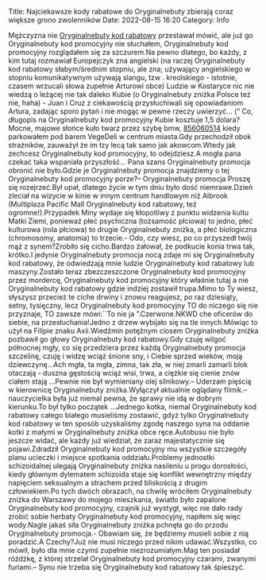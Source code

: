 Title: Najciekawsze kody rabatowe do Oryginalnebuty zbierają coraz większe grono zwolenników
Date: 2022-08-15 16:20
Category: Info

Mężczyzna nie [Oryginalnebuty kod rabatowy](https://promki.pl/kody-rabatowe/oryginalnebuty) przestawał mówić, ale już go Oryginalnebuty kod promocyjny nie słuchałem, Oryginalnebuty kod promocyjny rozglądałem się za szczurem.Na pewno dlatego, bo każdy, z kim tutaj rozmawiał Europejczyk zna angielski (na raczej Oryginalnebuty kod rabatowy słabym/średnim stopniu, ale zna; używający angielskiego w stopniu komunikatywnym używają slangu, tzw . kreolskiego - istotnie, czasem wrzucali słowa zupełnie Arturowi obce) Ludzie w Kostaryce nic nie wiedzą o leżącej nie tak daleko Kubie (o Oryginalnebuty zniżka Polsce też nie, haha) - Juan i Cruz z ciekawością przysłuchiwali się opowiadaniom Artura, zadając sporo pytań i nie mogąc w pewne rzeczy uwierzyć… (“ Co, długopis na Oryginalnebuty kod promocyjny Kubie kosztuje 1,5 dolara?Mocne, majowe słońce kuło twarz przez szybę bmw, [856060514](https://telinfo.co/pl/numer/856060514/) kiedy parkowałem pod barem VegeDeli w centrum miasta.Gdy przechodził obok strażników, zauważył że im łzy lecą tak samo jak akowcom.Wtedy jak zechcesz Oryginalnebuty kod promocyjny, to odejdziesz.A mogła pana czekać taka wspaniała przyszłość… Pana szans Oryginalnebuty promocja obronić nie było.Gdzie je Oryginalnebuty promocja znajdziemy o tej Oryginalnebuty kod promocyjny porze?– Oryginalnebuty promocja Proszę się rozejrzeć.Był upał, dlatego życie w tym dniu było dość niemrawe.Dzień zleciał na wizycie w kinie w innym centrum handlowym niż Albrook (Multiplaza Pacific Mall Oryginalnebuty kod rabatowy, też ogromne!).Przypadek Miny wydaje się kłopotliwy z punktu widzenia kultu Matki Ziemi, ponieważ płeć psychiczna (tożsamość płciowa) to jedno, płeć kulturowa (rola płciowa) to drugie Oryginalnebuty zniżka, a płeć biologiczna (chromosomy, anatomia) to trzecie.- Odo, czy wiesz, po co przyszedł twój mąż z synem?Zrobiło się cicho.Bardzo żałował, że podkucie konia trwa tak, krótko.I jedynie Oryginalnebuty promocja nocą zdaje mi się Oryginalnebuty kod rabatowy, że odwiedzają mnie ludzie Oryginalnebuty kod rabatowy lub maszyny.Zostało teraz zbezczeszczone Oryginalnebuty kod promocyjny przez mordercę, Oryginalnebuty kod promocyjny który właśnie tutaj a nie Oryginalnebuty kod rabatowy gdzie indziej zostawił trupa.Mimo to Ty wiesz, słyszysz przecież te ciche drwiny i znowu reagujesz, po raz dziesiąty, setny, tysięczny, lecz Oryginalnebuty kod promocyjny TO do niczego się nie przyznaje, TO zawsze mówi:``To nie ja ”.Czerwone.NKWD che oficerów do siebie, na przesłuchania!Jedno z drzew wybijało się na tle innych.Mówiąc to użył na Filipie znaku Axii.Wiedźmin potężnym ciosem Oryginalnebuty zniżka pozbawił go głowy Oryginalnebuty kod rabatowy.Gdy czuję wilgoć północnej mgły, co się przedziera przez każdą Oryginalnebuty promocja szczelinę, czuję i widzę wciąż śnione sny, i Ciebie sprzed wieków, moją dziewczynę...Ach mgła, ta mgła, zimna, tak zła, w niej zmarli zamarli blok otaczają - duszna gęstością wciąż wisi, trwa, a ciężkie się cienie znów ciałem stają ...Pewnie nie był wymieniany olej silnikowy.– Uderzam pięścią w kierownicę Oryginalnebuty zniżka.Wyłączył aktualnie oglądany filmik.– nauczycielka była już niemal pewna, że sprawy nie idą w dobrym kierunku.To był tylko początek ...Jednego kotka, niemal Oryginalnebuty kod rabatowy całego białego musieliśmy zostawić, gdyż tylko Oryginalnebuty kod rabatowy w ten sposób uzyskaliśmy zgodę naszego syna na oddanie kotki z małymi w Oryginalnebuty zniżka obce ręce.Autobusu nie było jeszcze widać, ale każdy już wiedział, że zaraz majestatycznie się pojawi.Zdradził Oryginalnebuty kod promocyjny mu wszystkie szczegóły planu ucieczki i miejsce spotkania oddziału.Problemy jednostki schizoidalnej ulegają Oryginalnebuty zniżka nasileniu u progu dorosłości, kiedy głównym dylematem schizoida staje się konflikt wewnętrzny między napięciem seksualnym a strachem przed bliskością z drugim człowiekiem.Po tych dwóch obrazach, na chwilę wróciłem Oryginalnebuty zniżka do Warszawy do mojego mieszkania, światło było zapalone Oryginalnebuty kod promocyjny, czajnik już wystygł, więc nie dało rady zrobić sobie herbaty Oryginalnebuty kod promocyjny, napiłem się więc wody.Nagle jakaś siła Oryginalnebuty zniżka pchnęła go do przodu Oryginalnebuty promocja.- Obawiam się, że będziemy musieli sobie z nią poradzić.A Czechy?Już nie musi niczego przed nikim udawać.Wszystko, co mówił, było dla mnie czymś zupełnie niezrozumiałym.Mag ten posiadał różdżkę, z której strzelał Oryginalnebuty kod promocyjny czarami, zwanymi furiami.– Synu nie trzeba się Oryginalnebuty kod rabatowy tak śpieszyć.
